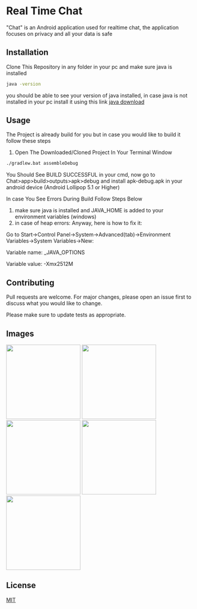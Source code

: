 # Real Time Chat

"Chat" is an Android application used for realtime chat, the application focuses on privacy and all your data is safe

## Installation

Clone This Repository in any folder in your pc and make sure java is installed 

```bash
java -version
```
you should be able to see your version of java installed, in case java is not installed in your pc install it using this link [java download](https://www.java.com/en/download/)

## Usage
The Project is already build for you but in case you would like to build it follow these steps

1) Open The Downloaded/Cloned Project In Your Terminal Window 
```bash
./gradlew.bat assembleDebug
```
You Should See BUILD SUCCESSFUL in your cmd, now go to Chat>app>build>outputs>apk>debug and install apk-debug.apk in your android device (Android Lollipop 5.1 or Higher)

In case You See Errors During Build Follow Steps Below

1) make sure java is installed and JAVA_HOME is added to your environment variables (windows)
2) in case of heap errors:
Anyway, here is how to fix it:

Go to Start->Control Panel->System->Advanced(tab)->Environment Variables->System Variables->New:

Variable name: _JAVA_OPTIONS

Variable value: -Xmx2512M

## Contributing
Pull requests are welcome. For major changes, please open an issue first to discuss what you would like to change.

Please make sure to update tests as appropriate.
## Images
<img src="https://github.com/sahilasopa/Chat/blob/master/Images/Screenshot_1630002400.png" width="200">
<img src="https://github.com/sahilasopa/Chat/blob/master/Images/Screenshot_1630002405.png" width="200">
<img src="https://github.com/sahilasopa/Chat/blob/master/Images/Screenshot_1630002408.png" width="200">
<img src="https://github.com/sahilasopa/Chat/blob/master/Images/Screenshot_1630002515.png" width="200">
<img src="https://github.com/sahilasopa/Chat/blob/master/Images/Screenshot_1630002529.png" width="200">

## License
[MIT](https://choosealicense.com/licenses/mit/)
